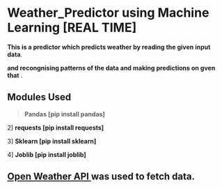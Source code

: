 # Weather_Predictor using Machine Learning [REAL TIME]

**This is a predictor which predicts weather by reading the given input data**.

**and recongnising patterns of the data and making predictions on gven that** .

## Modules Used
> **Pandas  [pip install pandas]**

2] **requests [pip install requests]**

3] **Sklearn [pip install sklearn]**

4] **Joblib [pip install joblib]**

## <a href='https://openweathermap.org/api'>Open Weather API </a> was used to fetch data.
 
